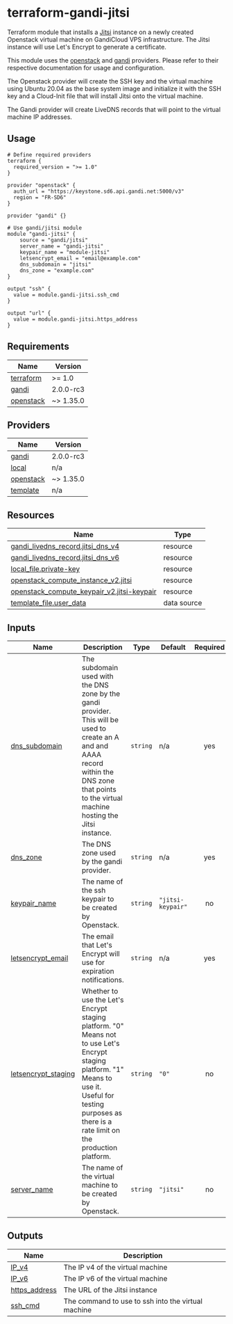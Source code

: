 # terraform-gandi-jitsi

Terraform module that installs a [Jitsi](https://meet.jit.si/) instance on a newly created
Openstack virtual machine on GandiCloud VPS infrastructure.
The Jitsi instance will use Let's Encrypt to generate a certificate.

This module uses the [openstack](https://registry.terraform.io/providers/terraform-provider-openstack/openstack/latest/docs) and [gandi](https://registry.terraform.io/providers/psychopenguin/gandi/latest/docs) providers. Please refer to their respective documentation for usage and configuration.

The Openstack provider will create the SSH key and the virtual machine using Ubuntu 20.04 as the base system image and initialize it with the SSH key and a Cloud-Init file that will install Jitsi onto the virtual machine.

The Gandi provider will create LiveDNS records that will point to the virtual machine IP addresses.

## Usage
```hcl
# Define required providers
terraform {
  required_version = ">= 1.0"
}

provider "openstack" {
  auth_url = "https://keystone.sd6.api.gandi.net:5000/v3"
  region = "FR-SD6"
}

provider "gandi" {}

# Use gandi/jitsi module
module "gandi-jitsi" {
    source = "gandi/jitsi"
    server_name = "gandi-jitsi"
    keypair_name = "module-jitsi"
    letsencrypt_email = "email@example.com"
    dns_subdomain = "jitsi"
    dns_zone = "example.com"
}

output "ssh" {
  value = module.gandi-jitsi.ssh_cmd
}

output "url" {
  value = module.gandi-jitsi.https_address
}
```

## Requirements

| Name | Version |
|------|---------|
| <a name="requirement_terraform"></a> [terraform](#requirement\_terraform) | >= 1.0 |
| <a name="requirement_gandi"></a> [gandi](#requirement\_gandi) | 2.0.0-rc3 |
| <a name="requirement_openstack"></a> [openstack](#requirement\_openstack) | ~> 1.35.0 |

## Providers

| Name | Version |
|------|---------|
| <a name="provider_gandi"></a> [gandi](#provider\_gandi) | 2.0.0-rc3 |
| <a name="provider_local"></a> [local](#provider\_local) | n/a |
| <a name="provider_openstack"></a> [openstack](#provider\_openstack) | ~> 1.35.0 |
| <a name="provider_template"></a> [template](#provider\_template) | n/a |

## Resources

| Name | Type |
|------|------|
| [gandi_livedns_record.jitsi_dns_v4](https://registry.terraform.io/providers/psychopenguin/gandi/2.0.0-rc3/docs/resources/livedns_record) | resource |
| [gandi_livedns_record.jitsi_dns_v6](https://registry.terraform.io/providers/psychopenguin/gandi/2.0.0-rc3/docs/resources/livedns_record) | resource |
| [local_file.private-key](https://registry.terraform.io/providers/hashicorp/local/latest/docs/resources/file) | resource |
| [openstack_compute_instance_v2.jitsi](https://registry.terraform.io/providers/terraform-provider-openstack/openstack/latest/docs/resources/compute_instance_v2) | resource |
| [openstack_compute_keypair_v2.jitsi-keypair](https://registry.terraform.io/providers/terraform-provider-openstack/openstack/latest/docs/resources/compute_keypair_v2) | resource |
| [template_file.user_data](https://registry.terraform.io/providers/hashicorp/template/latest/docs/data-sources/file) | data source |

## Inputs

| Name | Description | Type | Default | Required |
|------|-------------|------|---------|:--------:|
| <a name="input_dns_subdomain"></a> [dns\_subdomain](#input\_dns\_subdomain) | The subdomain used with the DNS zone by the gandi provider. This will be used to create an A and and AAAA record within the DNS zone that points to the virtual machine hosting the Jitsi instance. | `string` | n/a | yes |
| <a name="input_dns_zone"></a> [dns\_zone](#input\_dns\_zone) | The DNS zone used by the gandi provider. | `string` | n/a | yes |
| <a name="input_keypair_name"></a> [keypair\_name](#input\_keypair\_name) | The name of the ssh keypair to be created by Openstack. | `string` | `"jitsi-keypair"` | no |
| <a name="input_letsencrypt_email"></a> [letsencrypt\_email](#input\_letsencrypt\_email) | The email that Let's Encrypt will use for expiration notifications. | `string` | n/a | yes |
| <a name="input_letsencrypt_staging"></a> [letsencrypt\_staging](#input\_letsencrypt\_staging) | Whether to use the Let's Encrypt staging platform. "0" Means not to use Let's Encrypt staging platform. "1" Means to use it. Useful for testing purposes as there is a rate limit on the production platform. | `string` | `"0"` | no |
| <a name="input_server_name"></a> [server\_name](#input\_server\_name) | The name of the virtual machine to be created by Openstack. | `string` | `"jitsi"` | no |

## Outputs

| Name | Description |
|------|-------------|
| <a name="output_IP_v4"></a> [IP\_v4](#output\_IP\_v4) | The IP v4 of the virtual machine |
| <a name="output_IP_v6"></a> [IP\_v6](#output\_IP\_v6) | The IP v6 of the virtual machine |
| <a name="output_https_address"></a> [https\_address](#output\_https\_address) | The URL of the Jitsi instance |
| <a name="output_ssh_cmd"></a> [ssh\_cmd](#output\_ssh\_cmd) | The command to use to ssh into the virtual machine |
